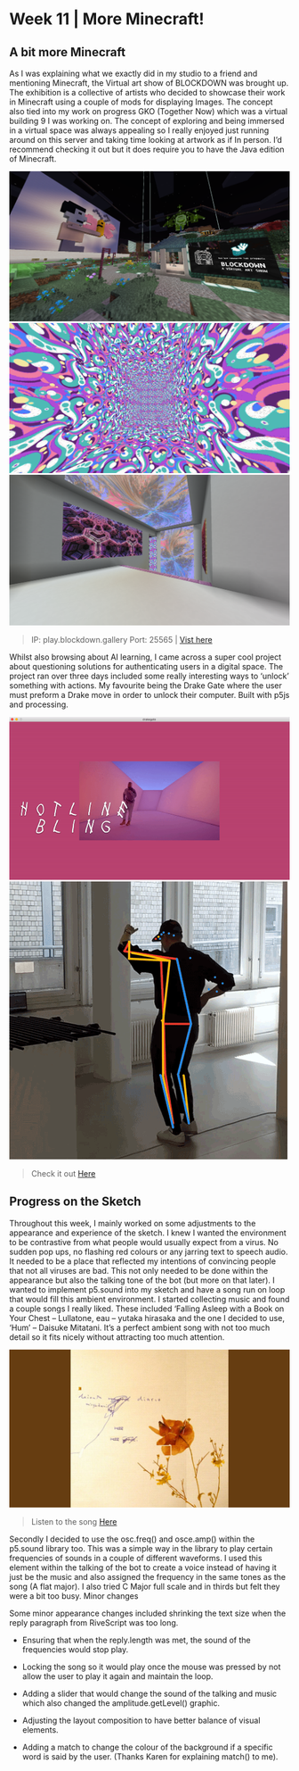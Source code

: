 # Week 11 | More Minecraft!

## A bit more Minecraft 

As I was explaining what we exactly did in my studio to a friend and mentioning Minecraft, the Virtual art show of BLOCKDOWN was brought up. The exhibition is a collective of artists who decided to showcase their work in Minecraft using a couple of mods for displaying Images. The concept also tied into my work on progress GKO (Together Now) which was a virtual building 9 I was working on. The concept of exploring and being immersed in a virtual space was always appealing so I really enjoyed just running around on this server and taking time looking at artwork as if In person. I’d recommend checking it out but it does require you to have the Java edition of Minecraft. 

![](1.png) ![](3.png) ![](4.png)

> IP: play.blockdown.gallery Port: 25565 | [Vist here](https://blockdown.gallery/) 



Whilst also browsing about AI learning, I came across a super cool project about questioning solutions for authenticating users in a digital space. The project ran over three days included some really interesting ways to ‘unlock’ something with actions. My favourite being the Drake Gate where the user must preform a Drake move in order to unlock their computer. Built with p5js and processing.  

![](d.gif) ![](dd.gif)

> Check it out [Here](https://passwords.ai/)


## Progress on the Sketch

Throughout this week, I mainly worked on some adjustments to the appearance and experience of the sketch. I knew I wanted the environment to be contrastive from what people would usually expect from a virus. No sudden pop ups, no flashing red colours or any jarring text to speech audio. It needed to be a place that reflected my intentions of convincing people that not all viruses are bad. This not only needed to be done within the appearance but also the talking tone of the bot (but more on that later). I wanted to implement p5.sound into my sketch and have a song run on loop that would fill this ambient environment. I started collecting music and found a couple songs I really liked. These included ‘Falling Asleep with a Book on Your Chest – Lullatone,  eau – yutaka hirasaka and the one I decided to use, ‘Hum’ – Daisuke Mitatani. It’s a perfect ambient song with not too much detail so it fits nicely without attracting too much attention. 

![](hum.jpg)

> Listen to the song [Here](https://www.youtube.com/watch?v=myeoFIVsBGg)


Secondly I decided to use the osc.freq() and osce.amp() within the p5.sound library too. This was a simple way in the library to play certain frequencies of sounds in a couple of different waveforms. I used this element within the talking of the bot to create a voice instead of having it just be the music and also assigned the frequency in the same tones as the song (A flat major). I also tried C Major full scale and in thirds but felt they were a bit too busy. 
Minor changes

Some minor appearance changes included shrinking the text size when the reply paragraph from RiveScript was too long. 

- Ensuring that when the reply.length was met, the sound of the frequencies would stop play. 

- Locking the song so it would play once the mouse was pressed by not allow the user to play it again and maintain the loop.

- Adding a slider that would change the sound of the talking and music which also changed the amplitude.getLevel() graphic. 

- Adjusting the layout composition to have better balance of visual elements. 

- Adding a match to change the colour of the background if a specific word is said by the user. (Thanks Karen for explaining match() to me). 
